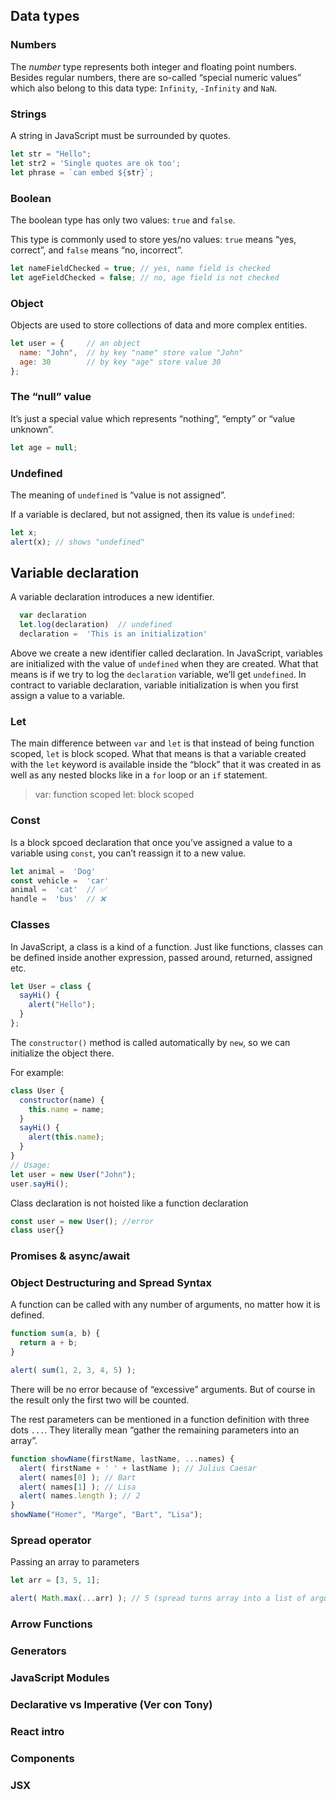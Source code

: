 

## Data types

### Numbers
The _number_ type represents both integer and floating point numbers.
Besides regular numbers, there are so-called “special numeric values” which also belong to this data type: `Infinity`, `-Infinity` and `NaN`.
 
### Strings
A string in JavaScript must be surrounded by quotes.
```javascript
let str = "Hello";
let str2 = 'Single quotes are ok too';
let phrase = `can embed ${str}`;
```

### Boolean
The boolean type has only two values:  `true`  and  `false`.

This type is commonly used to store yes/no values:  `true`  means “yes, correct”, and  `false`  means “no, incorrect”.

```javascript
let nameFieldChecked = true; // yes, name field is checked
let ageFieldChecked = false; // no, age field is not checked
```
### Object
Objects are used to store collections of data and more complex entities.
```javascript
let user = {     // an object
  name: "John",  // by key "name" store value "John"
  age: 30        // by key "age" store value 30
};
```

### The “null” value
It’s just a special value which represents “nothing”, “empty” or “value unknown”.
```javascript
let age = null;
```

###  Undefined
The meaning of  `undefined`  is “value is not assigned”.

If a variable is declared, but not assigned, then its value is  `undefined`:

```javascript
let x;
alert(x); // shows "undefined"
```

## Variable declaration
A variable declaration introduces a new identifier.
```javascript
  var declaration
  let.log(declaration)  // undefined
  declaration =  'This is an initialization'
  ```
Above we create a new identifier called declaration. In JavaScript, variables are initialized with the value of `undefined` when they are created. What that means is if we try to log the `declaration` variable, we’ll get `undefined`.
In contract to variable declaration, variable initialization is when you first assign a value to a variable.

### Let
The main difference between `var` and `let` is that instead of being function scoped, `let` is block scoped. What that means is that a variable created with the `let` keyword is available inside the “block” that it was created in as well as any nested blocks   like in a `for` loop or an `if` statement.

> var: function scoped 
let: block scoped

### Const
Is a block spcoed  declaration that once you’ve assigned a value to a variable using `const`, you can’t reassign it to a new value.
```javascript
let animal =  'Dog'  
const vehicle =  'car' 
animal =  'cat'  // ✅ 
handle =  'bus'  // ❌ 
```

### Classes
In JavaScript, a class is a kind of a function. Just like functions, classes can be defined inside another expression, passed around, returned, assigned etc.
```javascript
let User = class {
  sayHi() {
    alert("Hello");
  }
};
```
The  `constructor()`  method is called automatically by  `new`, so we can initialize the object there.

For example:

```javascript
class User {
  constructor(name) {
    this.name = name;
  }
  sayHi() {
    alert(this.name);
  }
}
// Usage:
let user = new User("John");
user.sayHi();
```

Class declaration is not hoisted  like a function declaration
```javascript
const user = new User(); //error
class user{}
```


###  Promises & async/await

### Object Destructuring and Spread Syntax

A function can be called with any number of arguments, no matter how it is defined.
```javascript
function sum(a, b) {
  return a + b;
}

alert( sum(1, 2, 3, 4, 5) );
```
There will be no error because of “excessive” arguments. But of course in the result only the first two will be counted.

The rest parameters can be mentioned in a function definition with three dots `...`. They literally mean “gather the remaining parameters into an array”.

```javascript
function showName(firstName, lastName, ...names) {
  alert( firstName + ' ' + lastName ); // Julius Caesar
  alert( names[0] ); // Bart
  alert( names[1] ); // Lisa
  alert( names.length ); // 2
}
showName("Homer", "Marge", "Bart", "Lisa");
```
### Spread operator
Passing an array to parameters
```javascript
let arr = [3, 5, 1];

alert( Math.max(...arr) ); // 5 (spread turns array into a list of arguments)
```
### Arrow Functions
### Generators
### JavaScript Modules
### Declarative vs Imperative (Ver con Tony)
### React intro
### Components
### JSX

